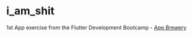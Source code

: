 # i_am_shit

1st App exercise from the Flutter Development Bootcamp - [App Brewery ](https://appbrewery.com/)

